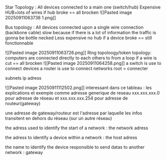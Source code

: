 Star Topology : All devices connected to a main one (switch/hub)
Expensive HUB+lots of wires 
if hub broke == all brocken
![[Pasted image 20250911063738 1.png]]

Bus topology : All devices connected upon a single wire connection (backbone cable) slow because if there is a lot of information the traffic is gonna be bottle necked
Less expensive no hub
if a device broke == still fonctionnable

![[Pasted image 20250911063726.png]]
Ring topoloogy/token topology: computers are connected directly to each others to from a loop
if a wire is cut == all brocken
![[Pasted image 20250911064258.png]]
a switch is use to connect devices
a router is use to connect networks root = connecter

subnets ip adress

![[Pasted image 20250911112502.png]]
interessant dans ce tableau : les explications et exemple comme adresse generique de reseau xxx.xxx.xxx.0 pour adresse de réseau et xxx.xxx.xxx.254 pour adresse de routeur(gateway)

une adresse de gateway/routeur est l'adresse par laquelle les infos transitent en dehors du réseau (sur un autre réseau)

the adress used to identify the start of a network : the network adress

the adress to identify a device within a network : the host adress

the name to identify the device responsible to send datas to another network : gateway